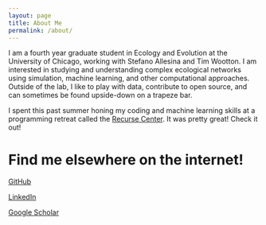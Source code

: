 ```yaml
---
layout: page
title: About Me
permalink: /about/
---
```


I am a fourth year graduate student in Ecology and Evolution at the
University of Chicago, working with Stefano Allesina and Tim
Wootton. I am interested in studying and understanding complex
ecological networks using simulation, machine learning, and other
computational approaches. Outside of the lab, I like to play with
data, contribute to open source, and can sometimes be found
upside-down on a trapeze bar.

I spent this past summer honing my coding and machine learning skills
at a programming retreat called the
[Recurse Center](https://www.recurse.com/). It was pretty great! Check
it out!

# Find me elsewhere on the internet!
[GitHub](https://github.com/esander91)


[LinkedIn](https://www.linkedin.com/profile/view?id=AAIAAApzv2UBCpUqH-gYsrWn46LuuUACmurwpCE&trk=nav_responsive_tab_profile)


[Google Scholar](https://scholar.google.com/citations?user=8nKpCBYAAAAJ&hl=en&oi=sra)
